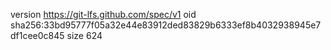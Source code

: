 version https://git-lfs.github.com/spec/v1
oid sha256:33bd95777f05a32e44e83912ded83829b6333ef8b4032938945e7df1cee0c845
size 624
